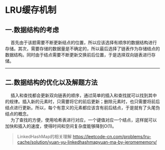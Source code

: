 # LRU缓存机制

## 一.数据结构的考虑
&emsp; 首先由于该题需要不断更新结点的位置，所以应该选择有顺序的数据结构进行存储。其次，需要存储的数据量是不确定的，所以最后选择了链表作为存储结点的数据结构。同时由于结点需要不断更新交换前后位置，于是选择双向链表进行存储。
***
## 二.数据结构的优化以及解题方法
&emsp; 插入和查找都会更新双向链表的顺序，通过简单的插入和查找就可以找到其中的规律。插入新的元素时，只需要将它的前后更新；删除元素时，也只需要将前后结点进行更新。所以，每个有意义的元素都应该含有前后结点，于是就有了头尾伪结点的概念。  
&emsp; 为了查找的方便，使用哈希表进行对应，一个键值对应一个结点，这样就可以加快和插入的速度，使得时间和空间复杂度能够降到O(1)。

> LinkedHashMap的相关理解
> https://leetcode-cn.com/problems/lru-cache/solution/yuan-yu-linkedhashmapyuan-ma-by-jeromememory/